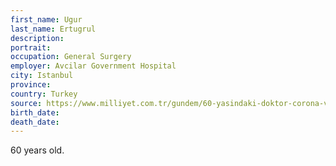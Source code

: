 ```yaml
---
first_name: Ugur
last_name: Ertugrul
description: 
portrait: 
occupation: General Surgery
employer: Avcilar Government Hospital
city: Istanbul
province: 
country: Turkey
source: https://www.milliyet.com.tr/gundem/60-yasindaki-doktor-corona-virusten-oldu-6218095
birth_date: 
death_date: 
---
```


60 years old.